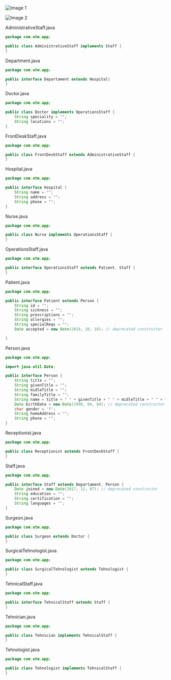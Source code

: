 ![Image 1](https://www.uml-diagrams.org/examples/class-example-hospital-organization.png)

![Image 2](https://github.com/AshleyBlair/OOP/blob/images/Organization.png)

AdministrativeStaff.java
 
```java
package com.utm.app;

public class AdministrativeStaff implements Staff {
}
```
Department.java

```java
package com.utm.app;

public interface Departament extends Hospital{
}
```
Doctor.java

```java
package com.utm.app;

public class Doctor implements OperationsStaff {
    String speciality = "";
    String locations = "";
}
```

FrontDeskStaff.java

```java
package com.utm.app;

public class FrontDeskStaff extends AdministrativeStaff {
}
```

Hospital.java

```java
package com.utm.app;

public interface Hospital {
    String name = "";
    String address = "";
    String phone = "";
}
```

Nurse.java

```java
package com.utm.app;

public class Nurse implements OperationsStaff {
}
```
OperationsStaff.java

```java
package com.utm.app;

public interface OperationsStaff extends Patient, Staff {
}
```

Patient.java
```java
package com.utm.app;

public interface Patient extends Person {
    String id = "";
    String sickness = "";
    String prescriptions = "";
    String allergies = "";
    String specialReqs = "";
    Date accepted = new Date(2018, 10, 10); // deprecated constructor

}
```

Person.java
```java
package com.utm.app;

import java.util.Date;

public interface Person {
    String title = "";
    String givenTitle = "";
    String midleTitle = "";
    String familyTitle = "";
    String name = title + " " + givenTitle + " " + midleTitle + " " + familyTitle;
    Date birthDate = new Date(1998, 04, 04); // deprecated constructor
    char gender = 'f';
    String homeAddress = "";
    String phone = "";
}
```

Receptionist.java

```java
package com.utm.app;

public class Receptionist extends FrontDeskStaff {
}
```

Staff.java

```java
package com.utm.app;

public interface Staff extends Departament, Person {
    Date joined = new Date(2017, 12, 07); // deprecated constructor
    String education = "";
    String certification = "";
    String languages = "";
}
```

Surgeon.java

```java
package com.utm.app;

public class Surgeon extends Doctor {
}
```

SurgicalTehnologist.java

```java
package com.utm.app;

public class SurgicalTehnologist extends Tehnologist {
}
```
TehnicalStaff.java

```java
package com.utm.app;

public interface TehnicalStaff extends Staff {
}
```

Tehnician.java
```java
package com.utm.app;

public class Tehnician implements TehnicalStaff {
}
```

Tehnologist.java
```java
package com.utm.app;

public class Tehnologist implements TehnicalStaff {
}
```

